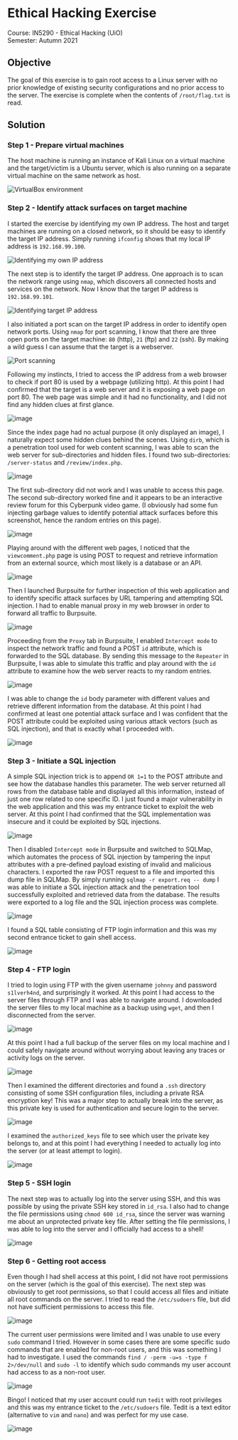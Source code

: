# Ethical Hacking Exercise
Course: IN5290 - Ethical Hacking (UiO) \
Semester: Autumn 2021

## Objective
The goal of this exercise is to gain root access to a Linux server with no prior knowledge of existing security configurations and no prior access to the server. The exercise is complete when the contents of `/root/flag.txt` is read. 

## Solution
### Step 1 - Prepare virtual machines
The host machine is running an instance of Kali Linux on a virtual machine and the target/victim is a Ubuntu server, which is also running on a separate virtual machine on the same network as host. 

![VirtualBox environment](https://user-images.githubusercontent.com/8083228/138131002-ba2368a6-bd5d-4f2e-82a8-edb4458b2405.png)

### Step 2 - Identify attack surfaces on target machine
I started the exercise by identifying my own IP address. The host and target machines are running on a closed network, so it should be easy to identify the target IP address. Simply running `ifconfig` shows that my local IP address is `192.168.99.100`. 

![Identifying my own IP address](https://user-images.githubusercontent.com/8083228/138134863-ae69e3fb-ebf7-457c-84dd-177c4f0306ef.png)

The next step is to identify the target IP address. One approach is to scan the network range using `nmap`, which discovers all connected hosts and services on the network. Now I know that the target IP address is `192.168.99.101`. 

![Identifying target IP address](https://user-images.githubusercontent.com/8083228/138136615-0c6ce3c2-bca2-469f-9b1a-388d1744a293.png)

I also initiated a port scan on the target IP address in order to identify open network ports. Using `nmap` for port scanning, I know that there are three open ports on the target machine: `80` (http), `21` (ftp) and `22` (ssh). By making a wild guess I can assume that the target is a webserver. 

![Port scanning](https://user-images.githubusercontent.com/8083228/138137931-eed274b6-479e-4f08-b8e3-5003ede367ab.png)

Following my instincts, I tried to access the IP address from a web browser to check if port 80 is used by a webpage (utilizing http). At this point I had confirmed that the target is a web server and it is exposing a web page on port 80. The web page was simple and it had no functionality, and I did not find any hidden clues at first glance. 

![image](https://user-images.githubusercontent.com/8083228/138142857-e8fc789f-e04e-4d3c-a9f1-2fc1db6e7db8.png)

Since the index page had no actual purpose (it only displayed an image), I naturally expect some hidden clues behind the scenes. Using `dirb`, which is a penetration tool used for web content scanning, I was able to scan the web server for sub-directories and hidden files. I found two sub-directories: `/server-status` and `/review/index.php`. 

![image](https://user-images.githubusercontent.com/8083228/138144585-5073f649-90a6-416e-81eb-3ebc50c04d93.png)

The first sub-directory did not work and I was unable to access this page. The second sub-directory worked fine and it appears to be an interactive review forum for this Cyberpunk video game. (I obviously had some fun injecting garbage values to identify potential attack surfaces before this screenshot, hence the random entries on this page).

![image](https://user-images.githubusercontent.com/8083228/138146444-3c20fcf8-3c32-4f18-b09c-77d0157127af.png)

Playing around with the different web pages, I noticed that the `viewcomment.php` page is using POST to request and retrieve information from an external source, which most likely is a database or an API. 

![image](https://user-images.githubusercontent.com/8083228/138147468-59b69976-44cd-4bcb-96f2-4977c626d055.png)

Then I launched Burpsuite for further inspection of this web application and to identify specific attack surfaces by URL tampering and attempting SQL injection. I had to enable manual proxy in my web browser in order to forward all traffic to Burpsuite. 

![image](https://user-images.githubusercontent.com/8083228/138149469-a2b32e96-3d65-4c39-a214-f0b1c69d0d6a.png)

Proceeding from the `Proxy` tab in Burpsuite, I enabled `Intercept mode` to inspect the network traffic and found a POST `id` attribute, which is forwarded to the SQL database. By sending this message to the `Repeater` in Burpsuite, I was able to simulate this traffic and play around with the `id` attribute to examine how the web server reacts to my random entries. 

![image](https://user-images.githubusercontent.com/8083228/138150817-805ef730-7988-4ad5-82f8-160369c54b45.png)

I was able to change the `id` body parameter with different values and retrieve different information from the database. At this point I had confirmed at least one potential attack surface and I was confident that the POST attribute could be exploited using various attack vectors (such as SQL injection), and that is exactly what I proceeded with.

![image](https://user-images.githubusercontent.com/8083228/138151419-8cd8ebc0-f33c-4206-ae03-033e5302633e.png)

### Step 3 - Initiate a SQL injection
A simple SQL injection trick is to append `OR 1=1` to the POST attribute and see how the database handles this parameter. The web server returned all rows from the database table and displayed all this information, instead of just one row related to one specific ID. I just found a major vulnerability in the web application and this was my entrance ticket to exploit the web server. At this point I had confirmed that the SQL implementation was insecure and it could be exploited by SQL injections. 

![image](https://user-images.githubusercontent.com/8083228/138153174-ad89f170-bd8e-4746-84c1-6d520f10b4f0.png)

Then I disabled `Intercept mode` in Burpsuite and switched to SQLMap, which automates the process of SQL injection by tampering the input attributes with a pre-defined payload existing of invalid and malicious characters. I exported the raw POST request to a file and imported this dump file in SQLMap. By simply running `sqlmap -r export.req -- dump` I was able to initiate a SQL injection attack and the penetration tool successfully exploited and retrieved data from the database. The results were exported to a log file and the SQL injection process was complete.

![image](https://user-images.githubusercontent.com/8083228/138155830-a62f810a-84e7-47d8-9b4d-3e7171df9103.png)

I found a SQL table consisting of FTP login information and this was my second entrance ticket to gain shell access. 

![image](https://user-images.githubusercontent.com/8083228/138156552-b5fe987b-81ce-4838-baea-ee8f1477341c.png)

### Step 4 - FTP login
I tried to login using FTP with the given username `johnny` and password `s1lverh4nd`, and surprisingly it worked. At this point I had access to the server files through FTP and I was able to navigate around. I downloaded the server files to my local machine as a backup using `wget`, and then I disconnected from the server. 

![image](https://user-images.githubusercontent.com/8083228/138161326-6729b53c-a867-4425-8040-d28ab7e1db91.png)

At this point I had a full backup of the server files on my local machine and I could safely navigate around without worrying about leaving any traces or activity logs on the server.

![image](https://user-images.githubusercontent.com/8083228/138162483-abac8770-ee15-4aa7-8d4e-62b299848a31.png)

Then I examined the different directories and found a `.ssh` directory consisting of some SSH configuration files, including a private RSA encryption key! This was a major step to actually break into the server, as this private key is used for authentication and secure login to the server. 

![image](https://user-images.githubusercontent.com/8083228/138163276-78be8dd5-def1-4565-9c1e-5d8e5149a017.png)

I examined the `authorized_keys` file to see which user the private key belongs to, and at this point I had everything I needed to actually log into the server (or at least attempt to login). 

![image](https://user-images.githubusercontent.com/8083228/138164296-44edf054-4b10-478b-b541-7c29210fd61e.png)

### Step 5 - SSH login
The next step was to actually log into the server using SSH, and this was possible by using the private SSH key stored in `id_rsa`. I also had to change the file permissions using `chmod 600 id_rsa`, since the server was warning me about an unprotected private key file. After setting the file permissions, I was able to  log into the server and I officially had access to a shell! 

![image](https://user-images.githubusercontent.com/8083228/138165087-824b5e52-b80a-455b-b4e7-2c86daa5f3b6.png)

### Step 6 - Getting root access
Even though I had shell access at this point, I did not have root permissions on the server (which is the goal of this exercise). The next step was obviously to get root permissions, so that I could access all files and initiate all root commands on the server. I tried to read the `/etc/sudoers` file, but did not have sufficient permissions to access this file.

![image](https://user-images.githubusercontent.com/8083228/138166786-89c7b683-1851-410a-b70d-71d1c0a31d6a.png)

The current user permissions were limited and I was unable to use every `sudo` command I tried. However in some cases there are some specific sudo commands that are enabled for non-root users, and this was something I had to investigate. I used the commands `find / -perm -u=s -type f 2>/dev/null` and `sudo -l` to identify which sudo commands my user account had access to as a non-root user. 

![image](https://user-images.githubusercontent.com/8083228/138168178-c21d40a0-9e60-403d-a238-5a6ac302398b.png)

Bingo! I noticed that my user account could run `tedit` with root privileges and this was my entrance ticket to the `/etc/sudoers` file. Tedit is a text editor (alternative to `vim` and `nano`) and was perfect for my use case. 

![image](https://user-images.githubusercontent.com/8083228/138169116-3140f94f-5d77-40ba-8f41-410412f2780e.png)
